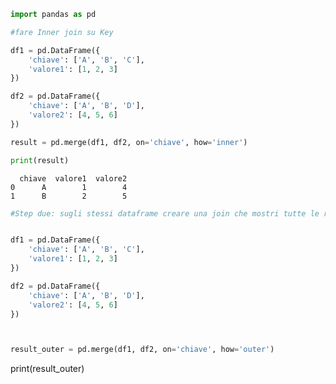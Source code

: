 ```python
import pandas as pd
```


```python
#fare Inner join su Key

df1 = pd.DataFrame({
    'chiave': ['A', 'B', 'C'],
    'valore1': [1, 2, 3]
})

df2 = pd.DataFrame({
    'chiave': ['A', 'B', 'D'],
    'valore2': [4, 5, 6]
})
```


```python
result = pd.merge(df1, df2, on='chiave', how='inner')
```


```python
print(result)

```

      chiave  valore1  valore2
    0      A        1        4
    1      B        2        5
    


```python
#Step due: sugli stessi dataframe creare una join che mostri tutte le righe di entrambi


df1 = pd.DataFrame({
    'chiave': ['A', 'B', 'C'],
    'valore1': [1, 2, 3]
})

df2 = pd.DataFrame({
    'chiave': ['A', 'B', 'D'],
    'valore2': [4, 5, 6]
})
```


```python


result_outer = pd.merge(df1, df2, on='chiave', how='outer')

```
print(result_outer)

```python

```
